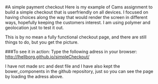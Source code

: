 #A simple payment checkout
Here is my example of Cams assignment to build a simple checkout that is userfriendly on all devices.
I focused on having choices along the way that would render the screen in different ways, hopefully keeping the customers interest. I am using polymer and geolocation just to test it out.

This is by no mean a fully functional checkout page, and there are still things to do, but you get the picture.

###To see it in action: 
Type the following adress in your browser: http://lhellborg.github.io/simpleCheckout/

I have not made src and dest file and I have also kept the bower_components in the github repository, just so you can see the page by loading the adress above.

